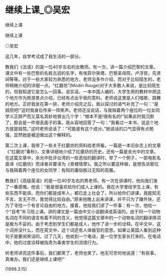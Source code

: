 # 继续上课_◎吴宏

继续上课

继续上课

◎吴宏

这几年，自学考试成了我生活的一部分。

教我们《法语》的是一位40岁左右的女教师。有一次，讲一篇介绍巴黎的文章。课文中有一些巴黎的名胜古迹的名字，有埃菲尔铁塔，巴黎圣母院，卢浮宫，先贤祠等等。对于一些大家较为熟悉的地方，老师没多作介绍，而对于比较陌生的，老师稍微介绍的详细一点。“红磨坊”(Modin Rouge)对于大多数人来说，是比较陌生的，但我知道它是怎么一回事。说实话，一本中国人编的，大学生用的教材中把这个地方作为旅游景点介绍，已经有点出乎我的意料。老师说这里是人们唱歌、跳舞的地方。正好我坐在第一排，老师介绍完之后，我以探讨的语气补充了一句：“是妓院吧!”这时我身后传来一阵笑声。老师还没说话，与我隔着两个座位的一位女同学义正辞严而又莫名其妙地冒出几个字：“根本不是!很有名的!”如果此时我沉默了，那会是一件很丢面子的事。我从容地回答了一句：“我看过一本书，说这个地方就是妓院。”这时老师说话了：“可能是有这个成分。”她说话的口气显得有点勉强，显然她是被迫做出这个解释的。

第二次上课，我带了一些关于红磨坊的资料给老师看。一篇是一本旧杂志上的文章《“红磨坊”春秋》，文章详细地介绍了红磨坊的历史。还有一篇是余光中的文章。在这篇文章中，余光中批评台湾的一些恶俗的翻译时，举了一个例子，一部电影名直译《红磨坊》而译者非要译为《青楼情孽》。我之所以要这样做，是想告诉那位与我隔着两个座位的女同学：有知的庸俗胜过无知的高雅。

教我们《高级英语》的是一位40岁左右的男老师。有一次在讲课时，他向我们发了一番感慨。他说：“我是很喜欢给你们成人上课的。我在大学里给学生上课，有些东西不能讲。而你们都是成年人，都已走上社会了，所以给你们讲课，我能知无不言，言无不尽，我觉得比较自由。”原来他晚上出来讲课，并不只为了赚外快，还为了寻找一个有言论自由的地方。接着，他给我们讲了一件事：有一次，他给一个“自考”补习班上课。讲的课文是一篇由中文小说翻译成英语的。由于同一个动物名词在不同的语言有着不同的含义，他觉得这篇文章中的一个动物名词的翻译择词是极为不妥的。由于考虑到学生们都是成人，他作了进一步的诠释。在中文中，这个词并没什么，而在英文中，这个词还有人体器官的意思。如果让美国人看到这种句子是要闹笑话的。过了几天，他收到一个电话，是一位学生家长打来的。在电话中，他的过度诠释被指责为毒害学生的流氓行为。

听老师讲完这件事后，我们都笑了，老师也笑了。他无可奈何地说道：“有些事，真难办。我们还是继续上课吧!”

(1998.3.15)